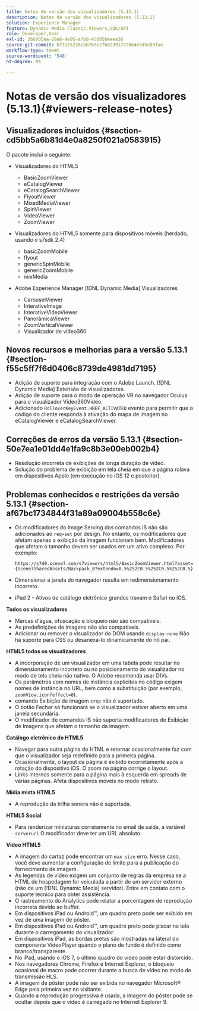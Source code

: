```yaml
---
title: Notas de versão dos visualizadores (5.13.1)
description: Notas de versão dos visualizadores (5.13.1)
solution: Experience Manager
feature: Dynamic Media Classic,Viewers,SDK/API
role: Developer,User
exl-id: 266805aa-29a6-4e95-a7b8-43d95beeea36
source-git-commit: bf31e5226cbb763e2fb82391772b64e5d5c89fae
workflow-type: tm+mt
source-wordcount: '548'
ht-degree: 0%

---
```


# Notas de versão dos visualizadores (5.13.1){#viewers-release-notes}

## Visualizadores incluídos {#section-cd5bb5a6b81d4e0a8250f021a0583915}

O pacote inclui o seguinte:

* Visualizadores do HTML5

   * BasicZoomViewer
   * eCatalogViewer
   * eCatalogSearchViewer
   * FlyoutViewer
   * MixedMediaViewer
   * SpinViewer
   * VideoViewer
   * ZoomViewer

* Visualizadores do HTML5 somente para dispositivos móveis (herdado, usando o s7sdk 2.4)

   * basicZoomMobile
   * flyout
   * genericSpinMobile
   * genericZoomMobile
   * mixMedia

* Adobe Experience Manager [!DNL Dynamic Media] Visualizadores

   * CarouselViewer
   * InterativeImage
   * InterativeVideoViewer
   * PanorâmicaViewer
   * ZoomVerticalViewer
   * Visualizador de vídeo360

## Novos recursos e melhorias para a versão 5.13.1 {#section-f55c5ff7f6d0406c8739de4981dd7195}

* Adição de suporte para integração com o Adobe Launch. [!DNL Dynamic Media] Extensão de visualizadores.
* Adição de suporte para o modo de operação VR no navegador Oculus para o visualizador Video360Video.
* Adicionado `RolloverKeyEvent.HREF_ACTIVATED` evento para permitir que o código do cliente responda à ativação do mapa de imagem no eCatalogViewer e eCatalogSearchViewer.

## Correções de erros da versão 5.13.1 {#section-50e7ea1e01dd4e1fa9c8b3e00eb002b4}

* Resolução incorreta de exibições de longa duração de vídeo.
* Solução do problema de exibição em tela cheia em que a página rolava em dispositivos Apple (em execução no iOS 12 e posterior).

## Problemas conhecidos e restrições da versão 5.13.1 {#section-af67bc1734844f31a89a09004b558c6e}

* Os modificadores do Image Serving dos comandos IS não são adicionados ao `req=set` por design. No entanto, os modificadores que afetam apenas a exibição da imagem funcionam bem. Modificadores que afetam o tamanho devem ser usados em um ativo complexo. Por exemplo:

   `https://s7d9.scene7.com/s7viewers/html5/BasicZoomViewer.html?asset= {Scene7SharedAssets/Backpack_B?extendn=0.5%252C0.5%252C0.5%252C0.5}`

* Dimensionar a janela do navegador resulta em redimensionamento incorreto.
* iPad 2 - Ativos de catálogo eletrônico grandes travam o Safari no iOS.

**Todos os visualizadores**

* Marcas d&#39;água, ofuscação e bloqueio não são compatíveis.
* As predefinições de imagens não são compatíveis.
* Adicionar ou remover o visualizador do DOM usando `display:none` Não há suporte para CSS ou desanexá-lo dinamicamente do nó pai.

**HTML5 todos os visualizadores**

* A incorporação de um visualizador em uma tabela pode resultar no dimensionamento incorreto ou no posicionamento do visualizador no modo de tela cheia não nativo. O Adobe recomenda usar DIVs.
* Os parâmetros com nomes de instância explícitos no código exigem nomes de instância no URL, bem como a substituição (por exemplo, `zoomView.iconfeffect=0`).
* comando Exibição de imagem `crop` não é suportado.
* O botão Fechar só funcionará se o visualizador estiver aberto em uma janela secundária.
* O modificador de comandos IS não suporta modificadores de Exibição de Imagens que afetam o tamanho da imagem.

**Catálogo eletrônico do HTML5**

* Navegar para outra página do HTML e retornar ocasionalmente faz com que o visualizador seja redefinido para a primeira página.
* Ocasionalmente, o layout da página é exibido incorretamente após a rotação do dispositivo iOS. O zoom na página corrige o layout.
* Links internos somente para a página mais à esquerda em spreads de várias páginas. Afeta dispositivos móveis no modo retrato.

**Mídia mista HTML5**

* A reprodução da trilha sonora não é suportada.

**HTML5 Social**

* Para renderizar miniaturas corretamente no email de saída, a variável `serverurl` O modificador deve ter um URL absoluto.

**Vídeo HTML5**

* A imagem do cartaz pode encontrar um `max size` erro. Nesse caso, você deve aumentar a configuração de limite para a publicação do fornecimento de imagem.
* As legendas de vídeo exigem um conjunto de regras da empresa se a HTML de hospedagem for veiculada a partir de um servidor externo (não de um [!DNL Dynamic Media] servidor). Entre em contato com o suporte técnico para obter assistência.
* O rastreamento do Analytics pode relatar a porcentagem de reprodução incorreta devido ao buffer.
* Em dispositivos iPad ou Android™, um quadro preto pode ser exibido em vez de uma imagem de pôster.
* Em dispositivos iPad ou Android™, um quadro preto pode piscar na tela durante o carregamento do visualizador.
* Em dispositivos iPad, as bordas pretas são mostradas na lateral do componente VideoPlayer quando o plano de fundo é definido como branco/transparente.
* No iPad, usando o iOS 7, o último quadro do vídeo pode estar distorcido.
* Nos navegadores Chrome, Firefox e Internet Explorer, o bloqueio ocasional de macro pode ocorrer durante a busca de vídeo no modo de transmissão HLS.
* A imagem de pôster pode não ser exibida no navegador Microsoft® Edge pela primeira vez no visitante.
* Quando a reprodução progressiva é usada, a imagem do pôster pode se ocultar depois que o vídeo é carregado no Internet Explorer 9.
